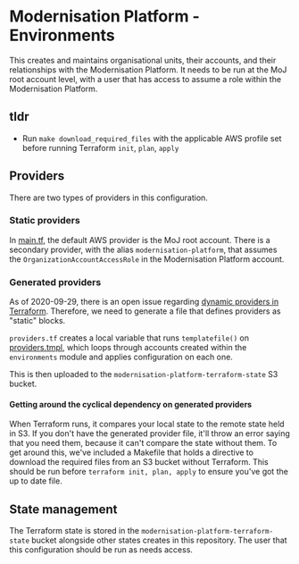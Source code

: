 # Modernisation Platform - Environments

This creates and maintains organisational units, their accounts, and their relationships with the Modernisation Platform. It needs to be run at the MoJ root account level, with a user that has access to assume a role within the Modernisation Platform.

## tldr
- Run `make download_required_files` with the applicable AWS profile set before running Terraform `init`, `plan`, `apply`

## Providers
There are two types of providers in this configuration.

### Static providers
In [main.tf](main.tf), the default AWS provider is the MoJ root account. There is a secondary provider, with the alias `modernisation-platform`, that assumes the `OrganizationAccountAccessRole` in the Modernisation Platform account.

### Generated providers
As of 2020-09-29, there is an open issue regarding [dynamic providers in Terraform](https://github.com/hashicorp/terraform/issues/24476). Therefore, we need to generate a file that defines providers as "static" blocks.

`providers.tf` creates a local variable that runs `templatefile()` on [providers.tmpl](providers.tmpl), which loops through accounts created within the `environments` module and applies configuration on each one.

This is then uploaded to the `modernisation-platform-terraform-state` S3 bucket.

#### Getting around the cyclical dependency on generated providers
When Terraform runs, it compares your local state to the remote state held in S3. If you don't have the generated provider file, it'll throw an error saying that you need them, because it can't compare the state without them. To get around this, we've included a Makefile that holds a directive to download the required files from an S3 bucket without Terraform. This should be run before `terraform init, plan, apply` to ensure you've got the up to date file.

## State management
The Terraform state is stored in the `modernisation-platform-terraform-state` bucket alongside other states creates in this repository. The user that this configuration should be run as needs access.
